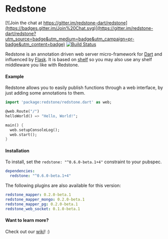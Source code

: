 
# Redstone

[![Join the chat at https://gitter.im/redstone-dart/redstone](https://badges.gitter.im/Join%20Chat.svg)](https://gitter.im/redstone-dart/redstone?utm_source=badge&utm_medium=badge&utm_campaign=pr-badge&utm_content=badge) [![Build Status](https://travis-ci.org/redstone-dart/redstone.svg?branch=v0.5)](https://travis-ci.org/redstone-dart/redstone)

Redstone is an annotation driven web server micro-framework for [Dart](https://www.dartlang.org/) and influenced by [Flask](http://flask.pocoo.org/). It is based on [shelf](https://pub.dartlang.org/packages/shelf) so you may also use any shelf middleware you like with Redstone.

#### Example
Redstone allows you to easily publish functions through a web interface, by just adding some annotations to them.

```dart
import 'package:redstone/redstone.dart' as web;

@web.Route("/")
helloWorld() => "Hello, World!";

main() {
  web.setupConsoleLog();
  web.start();
}
```

#### Installation

To install, set the `redstone: "^0.6.0-beta.1+4"` constraint to your pubspec.

```yaml
dependencies:
  redstone: "^0.6.0-beta.1+4"
```
The following plugins are also available for this version:

```yaml
redstone_mapper: 0.2.0-beta.1
redstone_mapper_mongo: 0.2.0-beta.1
redstone_mapper_pg: 0.2.0-beta.1
redstone_web_socket: 0.1.0-beta.1
```

#### Want to learn more?

Check out our [wiki](https://github.com/redstone-dart/redstone/wiki)! :)
